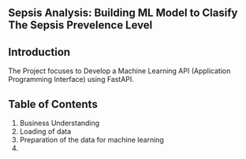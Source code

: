 ## **Sepsis Analysis: Building ML Model to Clasify The Sepsis Prevelence Level**

## Introduction

The Project focuses to Develop a Machine Learning API (Application Programming Interface) using FastAPI.

## Table of Contents

1. Business Understanding
2. Loading of data
3. Preparation of the data for machine learning 
4. 
